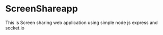 # ScreenShareapp
This is Screen sharing  web application using simple node js express and socket.io
